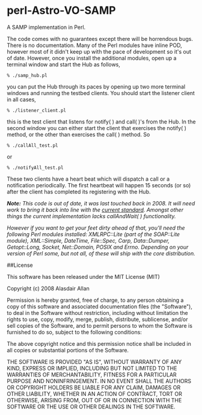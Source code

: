 perl-Astro-VO-SAMP
==================

A SAMP implementation in Perl.

The code comes with no guarantees except there will be horrendous bugs. There is no documentation. Many of the Perl modules have inline POD, however most of it didn't keep up with the pace of development so it's out of date. However, once you install the additional modules, open up a terminal window and start the Hub as follows,

    % ./samp_hub.pl

you can put the Hub through its paces by opening up two more terminal windows and running the testbed clients. You should start the listener client in all cases,

    % ./listener_client.pl

this is the test client that listens for notify( ) and call( )'s from the Hub. In the second window you can either start the client that exercises the notify( ) method, or the other than exercises the call( ) method. So

    % ./callAll_test.pl

or

    % ./notifyAll_test.pl

These two clients have a heart beat which will dispatch a call or a notification periodically. The first heartbeat will happen 15 seconds (or so) after the client has completed its registering with the Hub.

_**Note:** This code is out of date, it was last touched back in 2008. It will need work to bring it back into line with the [current standard](http://www.ivoa.net/documents/SAMP/). Amongst other things the current implementation lacks callAndWait( ) functionality._

_However if you want to get your feet dirty ahead of that, you'll need the following Perl modules installed: XMLRPC::Lite (part of the SOAP::Lite module), XML::Simple, DateTime, File::Spec, Carp, Data::Dumper, Getopt::Long, Socket, Net::Domain, POSIX and Errno. Depending on your version of Perl some, but not all, of these will ship with the core distribution._

##License

This software has been released under the MIT License (MIT)

Copyright (c) 2008 Alasdair Allan

Permission is hereby granted, free of charge, to any person obtaining a copy of
this software and associated documentation files (the "Software"), to deal in
the Software without restriction, including without limitation the rights to
use, copy, modify, merge, publish, distribute, sublicense, and/or sell copies of
the Software, and to permit persons to whom the Software is furnished to do so,
subject to the following conditions:

The above copyright notice and this permission notice shall be included in all
copies or substantial portions of the Software.

THE SOFTWARE IS PROVIDED "AS IS", WITHOUT WARRANTY OF ANY KIND, EXPRESS OR
IMPLIED, INCLUDING BUT NOT LIMITED TO THE WARRANTIES OF MERCHANTABILITY, FITNESS
FOR A PARTICULAR PURPOSE AND NONINFRINGEMENT. IN NO EVENT SHALL THE AUTHORS OR
COPYRIGHT HOLDERS BE LIABLE FOR ANY CLAIM, DAMAGES OR OTHER LIABILITY, WHETHER
IN AN ACTION OF CONTRACT, TORT OR OTHERWISE, ARISING FROM, OUT OF OR IN
CONNECTION WITH THE SOFTWARE OR THE USE OR OTHER DEALINGS IN THE SOFTWARE.
